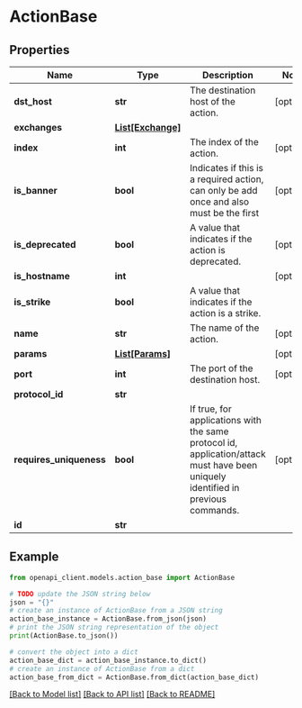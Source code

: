 # ActionBase


## Properties

Name | Type | Description | Notes
------------ | ------------- | ------------- | -------------
**dst_host** | **str** | The destination host of the action. | [optional] 
**exchanges** | [**List[Exchange]**](Exchange.md) |  | 
**index** | **int** | The index of the action. | [optional] 
**is_banner** | **bool** | Indicates if this is a required action, can only be add once and also must be the first | [optional] 
**is_deprecated** | **bool** | A value that indicates if the action is deprecated. | [optional] 
**is_hostname** | **int** |  | [optional] 
**is_strike** | **bool** | A value that indicates if the action is a strike. | 
**name** | **str** | The name of the action. | [optional] 
**params** | [**List[Params]**](Params.md) |  | [optional] 
**port** | **int** | The port of the destination host. | [optional] 
**protocol_id** | **str** |  | 
**requires_uniqueness** | **bool** | If true, for applications with the same protocol id, application/attack must have been uniquely identified in previous commands. | [optional] 
**id** | **str** |  | 

## Example

```python
from openapi_client.models.action_base import ActionBase

# TODO update the JSON string below
json = "{}"
# create an instance of ActionBase from a JSON string
action_base_instance = ActionBase.from_json(json)
# print the JSON string representation of the object
print(ActionBase.to_json())

# convert the object into a dict
action_base_dict = action_base_instance.to_dict()
# create an instance of ActionBase from a dict
action_base_from_dict = ActionBase.from_dict(action_base_dict)
```
[[Back to Model list]](../README.md#documentation-for-models) [[Back to API list]](../README.md#documentation-for-api-endpoints) [[Back to README]](../README.md)


